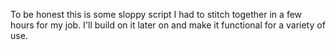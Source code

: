To be honest this is some sloppy script I had to stitch together in a few hours for my job. I'll build on it later on and make it functional for a variety of use.
